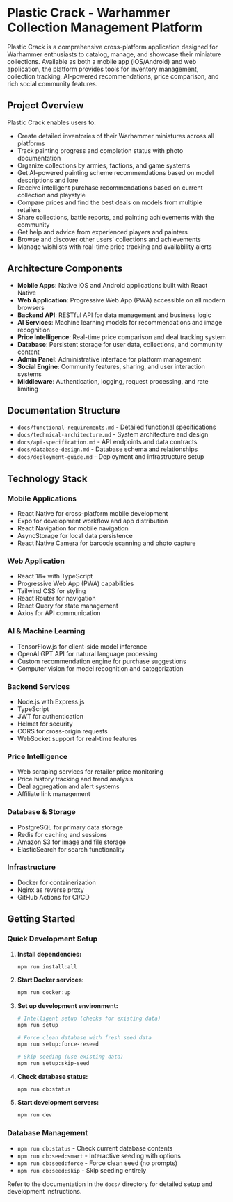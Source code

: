 # Plastic Crack - Warhammer Collection Management Platform

Plastic Crack is a comprehensive cross-platform application designed for Warhammer enthusiasts to
catalog, manage, and showcase their miniature collections. Available as both a mobile app
(iOS/Android) and web application, the platform provides tools for inventory management, collection
tracking, AI-powered recommendations, price comparison, and rich social community features.

## Project Overview

Plastic Crack enables users to:

- Create detailed inventories of their Warhammer miniatures across all platforms
- Track painting progress and completion status with photo documentation
- Organize collections by armies, factions, and game systems
- Get AI-powered painting scheme recommendations based on model descriptions and lore
- Receive intelligent purchase recommendations based on current collection and playstyle
- Compare prices and find the best deals on models from multiple retailers
- Share collections, battle reports, and painting achievements with the community
- Get help and advice from experienced players and painters
- Browse and discover other users' collections and achievements
- Manage wishlists with real-time price tracking and availability alerts

## Architecture Components

- **Mobile Apps**: Native iOS and Android applications built with React Native
- **Web Application**: Progressive Web App (PWA) accessible on all modern browsers
- **Backend API**: RESTful API for data management and business logic
- **AI Services**: Machine learning models for recommendations and image recognition
- **Price Intelligence**: Real-time price comparison and deal tracking system
- **Database**: Persistent storage for user data, collections, and community content
- **Admin Panel**: Administrative interface for platform management
- **Social Engine**: Community features, sharing, and user interaction systems
- **Middleware**: Authentication, logging, request processing, and rate limiting

## Documentation Structure

- `docs/functional-requirements.md` - Detailed functional specifications
- `docs/technical-architecture.md` - System architecture and design
- `docs/api-specification.md` - API endpoints and data contracts
- `docs/database-design.md` - Database schema and relationships
- `docs/deployment-guide.md` - Deployment and infrastructure setup

## Technology Stack

### Mobile Applications

- React Native for cross-platform mobile development
- Expo for development workflow and app distribution
- React Navigation for mobile navigation
- AsyncStorage for local data persistence
- React Native Camera for barcode scanning and photo capture

### Web Application

- React 18+ with TypeScript
- Progressive Web App (PWA) capabilities
- Tailwind CSS for styling
- React Router for navigation
- React Query for state management
- Axios for API communication

### AI & Machine Learning

- TensorFlow.js for client-side model inference
- OpenAI GPT API for natural language processing
- Custom recommendation engine for purchase suggestions
- Computer vision for model recognition and categorization

### Backend Services

- Node.js with Express.js
- TypeScript
- JWT for authentication
- Helmet for security
- CORS for cross-origin requests
- WebSocket support for real-time features

### Price Intelligence

- Web scraping services for retailer price monitoring
- Price history tracking and trend analysis
- Deal aggregation and alert systems
- Affiliate link management

### Database & Storage

- PostgreSQL for primary data storage
- Redis for caching and sessions
- Amazon S3 for image and file storage
- ElasticSearch for search functionality

### Infrastructure

- Docker for containerization
- Nginx as reverse proxy
- GitHub Actions for CI/CD

## Getting Started

### Quick Development Setup

1. **Install dependencies:**

   ```bash
   npm run install:all
   ```

2. **Start Docker services:**

   ```bash
   npm run docker:up
   ```

3. **Set up development environment:**

   ```bash
   # Intelligent setup (checks for existing data)
   npm run setup

   # Force clean database with fresh seed data
   npm run setup:force-reseed

   # Skip seeding (use existing data)
   npm run setup:skip-seed
   ```

4. **Check database status:**

   ```bash
   npm run db:status
   ```

5. **Start development servers:**
   ```bash
   npm run dev
   ```

### Database Management

- `npm run db:status` - Check current database contents
- `npm run db:seed:smart` - Interactive seeding with options
- `npm run db:seed:force` - Force clean seed (no prompts)
- `npm run db:seed:skip` - Skip seeding entirely

Refer to the documentation in the `docs/` directory for detailed setup and development instructions.
